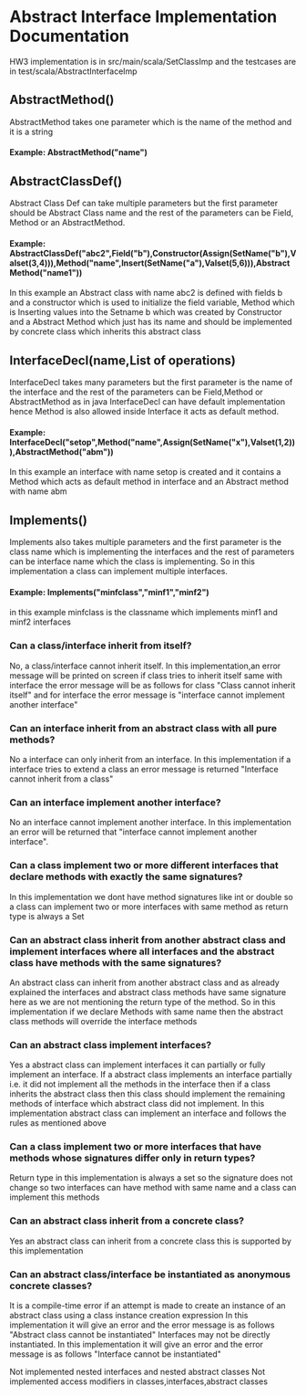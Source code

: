 # Abstract Interface Implementation Documentation

HW3 implementation is in src/main/scala/SetClassImp and the testcases are in test/scala/AbstractInterfaceImp

## AbstractMethod()
AbstractMethod takes one parameter which is the name of the method and it is a string
#### Example: AbstractMethod("name")

## AbstractClassDef()
Abstract Class Def can take multiple parameters but the first parameter should be Abstract Class name and the rest of the parameters can be Field, Method or an
AbstractMethod. 

#### Example: AbstractClassDef("abc2",Field("b"),Constructor(Assign(SetName("b"),Valset(3,4))),Method("name",Insert(SetName("a"),Valset(5,6))),AbstractMethod("name1"))
In this example an Abstract class with name abc2 is defined with fields b and a constructor which is used to initialize the field variable, Method which is Inserting values into the Setname b which was created by Constructor and a Abstract Method which just has its name and should be implemented by concrete class which 
inherits this abstract class

## InterfaceDecl(name,List of operations)
InterfaceDecl takes many parameters but the first parameter is the name of the interface and the rest of the parameters can be Field,Method or AbstractMethod
as in java InterfaceDecl can have default implementation hence Method is also allowed inside Interface it acts as default method.

#### Example: InterfaceDecl("setop",Method("name",Assign(SetName("x"),Valset(1,2))),AbstractMethod("abm"))
In this example an interface with name setop is created and it contains a Method which acts as default method in interface and an Abstract method with name abm

## Implements()
Implements also takes multiple parameters and the first parameter is the class name which is implementing the interfaces and the rest of parameters can be interface name which the class is implementing. So in this implementation a class can implement multiple interfaces.

#### Example: Implements("minfclass","minf1","minf2")
in this example minfclass is the classname which implements minf1 and minf2 interfaces

### Can a class/interface inherit from itself?
No, a class/interface cannot inherit itself. In this implementation,an error message will be printed on screen if class tries to inherit itself same with interface 
the error message will be as follows for class "Class cannot inherit itself" and for interface the error message is "interface cannot implement another interface"

### Can an interface inherit from an abstract class with all pure methods?
No a interface can only inherit from an interface. In this implementation if a interface tries to extend a class an error message is returned "Interface cannot inherit from a class"

### Can an interface implement another interface?
No an interface cannot implement another interface. In this implementation an error will be returned that "interface cannot implement another interface".

### Can a class implement two or more different interfaces that declare methods with exactly the same signatures?
In this implementation we dont have method signatures like int or double so a class can implement two or more interfaces with same method as return type is always a Set

### Can an abstract class inherit from another abstract class and implement interfaces where all interfaces and the abstract class have methods with the same signatures?
An abstract class can inherit from another abstract class and as already explained the interfaces and abstract class methods have same signature here as we are not mentioning the return type of the method. So in this implementation if we declare Methods with same name then the abstract class methods will override the interface
methods

### Can an abstract class implement interfaces?
Yes a abstract class can implement interfaces it can partially or fully implement an interface. If a abstract class implements an interface partially i.e. it did not implement all the methods in the interface then if a class inherits the abstract class then this class should implement the remaining methods of interface which abstract class did not implement.
In this implementation abstract class can implement an interface and follows the rules as mentioned above

### Can a class implement two or more interfaces that have methods whose signatures differ only in return types?
Return type in this implementation is always a set so the signature does not change so two interfaces can have method with same name and a class can implement this 
methods

### Can an abstract class inherit from a concrete class?
Yes an abstract class can inherit from a concrete class this is supported by this implementation
### Can an abstract class/interface be instantiated as anonymous concrete classes?
It is a compile-time error if an attempt is made to create an instance of an abstract class using a class instance creation expression
In this implementation it will give an error and the error message is as follows "Abstract class cannot be instantiated"
Interfaces may not be directly instantiated.
In this implementation it will give an error and the error message is as follows "Interface cannot be instantiated"

Not implemented nested interfaces and nested abstract classes 
Not implemented access modifiers in classes,interfaces,abstract classes
